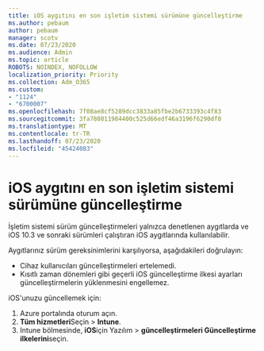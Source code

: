 ```yaml
---
title: iOS aygıtını en son işletim sistemi sürümüne güncelleştirme
ms.author: pebaum
author: pebaum
manager: scotv
ms.date: 07/23/2020
ms.audience: Admin
ms.topic: article
ROBOTS: NOINDEX, NOFOLLOW
localization_priority: Priority
ms.collection: Adm_O365
ms.custom:
- "1124"
- "6700007"
ms.openlocfilehash: 7f08ae8cf5289dcc3833a85fbe2b6733393c4f83
ms.sourcegitcommit: 3fa780811984400c525d66edf46a3196f6290df0
ms.translationtype: MT
ms.contentlocale: tr-TR
ms.lasthandoff: 07/23/2020
ms.locfileid: "45424083"
---
```

# <a name="update-ios-device-to-latest-os-version"></a>iOS aygıtını en son işletim sistemi sürümüne güncelleştirme

İşletim sistemi sürüm güncelleştirmeleri yalnızca denetlenen aygıtlarda ve iOS 10.3 ve sonraki sürümleri çalıştıran iOS aygıtlarında kullanılabilir.

Aygıtlarınız sürüm gereksinimlerini karşılıyorsa, aşağıdakileri doğrulayın:  
- Cihaz kullanıcıları güncelleştirmeleri ertelemedi.  
- Kısıtlı zaman dönemleri gibi geçerli iOS güncelleştirme ilkesi ayarları güncelleştirmelerin yüklenmesini engellemez.

iOS'unuzu güncellemek için:

1. Azure portalında oturum açın.
2. **Tüm hizmetleri**Seçin  >  **Intune**.
3. Intune bölmesinde, **iOS**için Yazılım  >  **güncelleştirmeleri Güncelleştirme ilkelerini**seçin.
